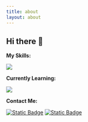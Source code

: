 ```yaml
---
title: about
layout: about
---
```


## Hi there 👋

**My Skills:**<a href="https://github.com/anuraghazra/convoychat">

<p align="left">
  <a href="https://skillicons.dev">
    <img src="https://skillicons.dev/icons?i=vue,react,ts,nodejs,pinia,webpack,vite,tailwind,less,mysql&perline=6" />
  </a>
</p>

**Currently Learning:**

<p align="left">
  <a href="https://skillicons.dev">
    <img src="https://skillicons.dev/icons?i=py,nextjs,nuxtjs,astro,docker&perline=6" />
  </a>
</p>

**Contact Me:**

<p>
  <a href="https://space.bilibili.com/1769275177"><img alt="Static Badge" src="https://img.shields.io/badge/bilibili-ColourCode?style=flat-square&logo=bilibili&color=%23fb7299"></a>
  <a href="https://github.com/YangyangU"><img alt="Static Badge" src="https://img.shields.io/badge/GitHub-ColourCode?style=flat-square&logo=GitHub&color=%23555555"></a>
</p>
